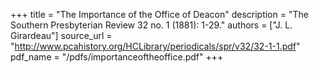 +++
title = "The Importance of the Office of Deacon"
description = "The Southern Presbyterian Review 32 no. 1 (1881): 1-29."
authors = ["J. L. Girardeau"]
source_url = "http://www.pcahistory.org/HCLibrary/periodicals/spr/v32/32-1-1.pdf"
pdf_name = "/pdfs/importanceoftheoffice.pdf"
+++
